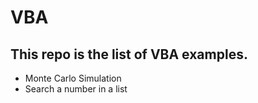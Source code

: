 # VBA
## This repo is the list of VBA examples. 

* Monte Carlo Simulation
* Search a number in a list
